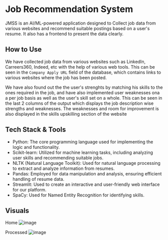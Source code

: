# Job Recommendation System
JMSS is an AI/ML-powered application designed to Collect job data from various websites and recommend suitable postings based on a user's resume. It also has a frontend to present the data clearly.

## How to Use

We have collected job data from various websites such as LinkedIn, Carreers360, Indeed, etc with the help of various web tools. This can be seen in the ```Company Apply URL``` field of the database, which contains links to various websites where the job has been posted.

We have also found out the the user's strenghts by matching his skills to the ones required in the job, and have also implemented user weaknesses ona a per job basis as well as the user's skill set on a whole. This can be seen in the last 2 columns of the output which displays the job description wise strengths and weaknesses. The weaknesses and room for improvement is also displayed in the skills upskilling section of the website

## Tech Stack & Tools
* Python: The core programming language used for implementing the logic and functionality.
* Scikit-learn: Utilized for machine learning tasks, including analyzing user skills and recommending suitable jobs.
* NLTK (Natural Language Toolkit): Used for natural language processing to extract and analyze information from resumes.
* Pandas: Employed for data manipulation and analysis, ensuring efficient handling of resume data.
* Streamlit: Used to create an interactive and user-friendly web interface for our platform.
* SpaCy: Used for Named Entity Recognition for identifying skills.

## Visuals

Home
![image](https://github.com/user-attachments/assets/e3e53057-7d6b-49a2-bca8-570e9f2e9ee7)

Processed
![image](https://github.com/user-attachments/assets/bcd55e87-aabd-45ac-8dc5-65fa65084536)
